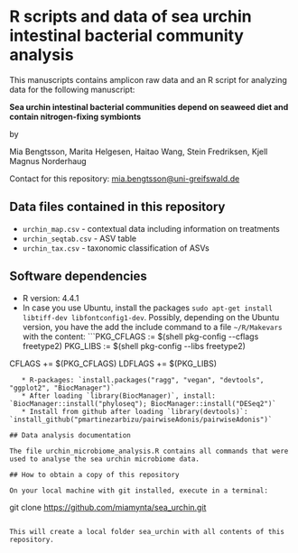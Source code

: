 # R scripts and data of sea urchin intestinal bacterial community analysis

This manuscripts contains amplicon raw data and an R script for analyzing data for the following manuscript:

**Sea urchin intestinal bacterial communities depend on seaweed diet and contain nitrogen-fixing symbionts**

by

Mia Bengtsson, Marita Helgesen, Haitao Wang, Stein Fredriksen, Kjell Magnus Norderhaug

Contact for this repository: mia.bengtsson@uni-greifswald.de

## Data files contained in this repository

   * `urchin_map.csv` - contextual data including information on treatments
   * `urchin_seqtab.csv` - ASV table
   * `urchin_tax.csv` - taxonomic classification of ASVs

## Software dependencies

   * R version: 4.4.1
   * In case you use Ubuntu, install the packages `sudo apt-get install libtiff-dev libfontconfig1-dev`. Possibly, depending on the Ubuntu version, you have the add the include command to a file `~/R/Makevars` with the content: ```PKG_CFLAGS := $(shell pkg-config --cflags freetype2)
PKG_LIBS := $(shell pkg-config --libs freetype2)

CFLAGS += $(PKG_CFLAGS)
LDFLAGS += $(PKG_LIBS)
```
   * R-packages: `install.packages("ragg", "vegan", "devtools", "ggplot2", "BiocManager")`
   * After loading `library(BiocManager)`, install: `BiocManager::install("phyloseq"); BiocManager::install("DESeq2")` 
   * Install from github after loading `library(devtools)`: `install_github("pmartinezarbizu/pairwiseAdonis/pairwiseAdonis")`

## Data analysis documentation

The file urchin_microbiome_analysis.R contains all commands that were used to analyse the sea urchin microbiome data.

## How to obtain a copy of this repository

On your local machine with git installed, execute in a terminal:

```
git clone https://github.com/miamynta/sea_urchin.git
```

This will create a local folder sea_urchin with all contents of this repository.
